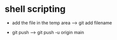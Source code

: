 # shell scripting
* add the file in the temp area -->  git add filename

* git push --> git push -u origin main